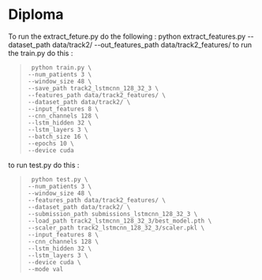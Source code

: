 # Diploma
To run the extract_feture.py do the following : python extract_features.py --dataset_path data/track2/ --out_features_path data/track2_features/
to run the train.py do this : 
>      python train.py \
>     --num_patients 3 \
>     --window_size 48 \
>     --save_path track2_lstmcnn_128_32_3 \
>     --features_path data/track2_features/ \
>     --dataset_path data/track2/ \
>     --input_features 8 \
>     --cnn_channels 128 \
>     --lstm_hidden 32 \
>     --lstm_layers 3 \
>     --batch_size 16 \
>     --epochs 10 \
>     --device cuda
to run test.py do this : 
>      python test.py \
>     --num_patients 3 \
>     --window_size 48 \
>     --features_path data/track2_features/ \
>     --dataset_path data/track2/ \
>     --submission_path submissions_lstmcnn_128_32_3 \
>     --load_path track2_lstmcnn_128_32_3/best_model.pth \
>     --scaler_path track2_lstmcnn_128_32_3/scaler.pkl \
>     --input_features 8 \
>     --cnn_channels 128 \
>     --lstm_hidden 32 \
>     --lstm_layers 3 \
>     --device cuda \
>     --mode val
